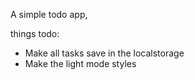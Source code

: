 A simple todo app,

things todo:
- Make all tasks save in the localstorage
- Make the light mode styles
